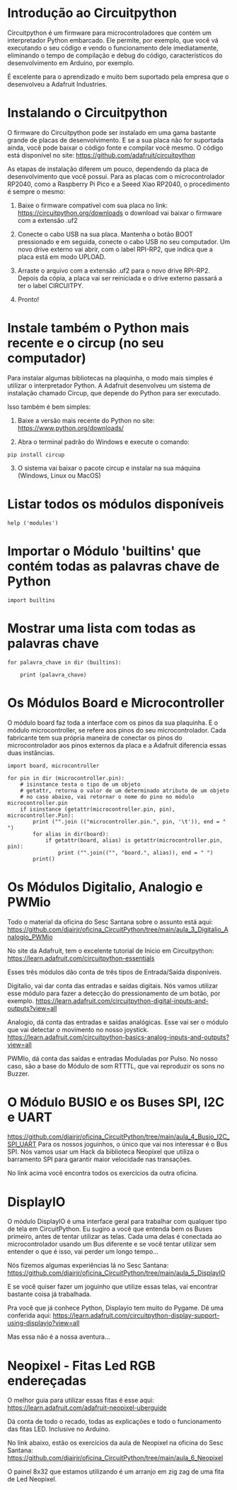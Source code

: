 # Introdução ao Circuitpython
Circuitpython é um firmware para microcontroladores que contém um interpretador Python
embarcado. Ele permite, por exemplo, que você vá executando o seu código e vendo o 
funcionamento dele imediatamente, eliminando o tempo de compilação e debug do código,
característicos do desenvolvimento em Arduino, por exemplo.

É excelente para o aprendizado e muito bem suportado pela empresa que o desenvolveu
a Adafruit Industries.

# Instalando o Circuitpython
O firmware do Circuitpython pode ser instalado em uma gama bastante grande de placas
de desenvolvimento. E se a sua placa não for suportada ainda, você pode baixar o código
fonte e compilar você mesmo. O código está disponível no site:
https://github.com/adafruit/circuitpython

As etapas de instalação diferem um pouco, dependendo da placa de desenvolvimento que você
possui. Para as placas com o microcontrolador RP2040, como a Raspberry Pi Pico e a Seeed
Xiao RP2040, o procedimento é sempre o mesmo:

1. Baixe o firmware compatível com sua placa no link: https://circuitpython.org/downloads
o download vai baixar o firmware com a extensão .uf2

2. Conecte o cabo USB na sua placa. Mantenha o botão BOOT pressionado e em seguida, conecte
o cabo USB no seu computador. Um novo drive externo vai abrir, com o label RPI-RP2, que indica
que a placa está em modo UPLOAD.

3. Arraste o arquivo com a extensão .uf2 para o novo drive RPI-RP2. Depois da cópia, a placa
vai ser reiniciada e o drive externo passará a ter o label CIRCUITPY.

4. Pronto!

# Instale também o Python mais recente e o circup (no seu computador)
Para instalar algumas bibliotecas na plaquinha, o modo mais simples é utilizar o interpretador 
Python. A Adafruit desenvolveu um sistema de instalação chamado Circup, que depende do Python
para ser executado.

Isso também é bem simples:

1. Baixe a versão mais recente do Python no site:  https://www.python.org/downloads/

2. Abra o terminal padrão do Windows e execute o comando: 
```
pip install circup
```
3. O sistema vai baixar o pacote circup e instalar na sua máquina (Windows, Linux ou MacOS)


# Listar todos os módulos disponíveis
```
help ('modules')
```

# Importar o Módulo 'builtins' que contém todas as palavras chave de Python
```
import builtins
```

# Mostrar uma lista com todas as palavras chave

```
for palavra_chave in dir (builtins):
  
    print (palavra_chave)
```

# Os Módulos Board e Microcontroller
O módulo board faz toda a interface com os pinos da sua plaquinha.
E o módulo microcontroller, se refere aos pinos do seu microcontrolador.
Cada fabricante tem sua própria maneira de conectar os pinos do microcontrolador
aos pinos externos da placa e a Adafruit diferencia essas duas instâncias.


```
import board, microcontroller

for pin in dir (microcontroller.pin):
    # isinstance testa o tipo de um objeto
    # getattr, retorna o valor de um determinado atributo de um objeto
    # no caso abaixo, vai retornar o nome do pino no módulo microcontroller.pin
    if isinstance (getattr(microcontroller.pin, pin), microcontroller.Pin):
        print ("".join (("microcontroller.pin.", pin, '\t')), end = " ")
        for alias in dir(board):
            if getattr(board, alias) is getattr(microcontroller.pin, pin):
                print ("".join(("", "board.", alias)), end = " ")
        print()
```

# Os Módulos Digitalio, Analogio e PWMio
Todo o material da oficina do Sesc Santana sobre o assunto está aqui:
https://github.com/djairjr/oficina_CircuitPython/tree/main/aula_3_Digitalio_Analogio_PWMio

No site da Adafruit, tem o excelente tutorial de Inicio em Circuitpython:
https://learn.adafruit.com/circuitpython-essentials

Esses três módulos dão conta de três tipos de Entrada/Saída disponíveis.

Digitalio, vai dar conta das entradas e saídas digitais. Nós vamos utilizar esse módulo para
fazer a detecção do pressionamento de um botão, por exemplo.
https://learn.adafruit.com/circuitpython-digital-inputs-and-outputs?view=all

Analogio, dá conta das entradas e saídas analógicas. Esse vai ser o módulo que vai detectar
o movimento no nosso joystick.
https://learn.adafruit.com/circuitpython-basics-analog-inputs-and-outputs?view=all

PWMIo, dá conta das saídas e entradas Moduladas por Pulso. No nosso caso, são a base do Módulo
de som RTTTL, que vai reproduzir os sons no Buzzer.

# O Módulo BUSIO e os Buses SPI, I2C e UART
https://github.com/djairjr/oficina_CircuitPython/tree/main/aula_4_Busio_I2C_SPI_UART
Para os nossos joguinhos, o único que vai nos interessar é o Bus SPI. Nós vamos usar um Hack
da biblioteca Neopixel que utiliza o barramento SPI para garantir maior velocidade nas
transações. 

No link acima você encontra todos os exercícios da outra oficina.

# DisplayIO
O módulo DisplayIO é uma interface geral para trabalhar com qualquer tipo de tela em
CircuitPython. Eu sugiro a você que entenda bem os Buses primeiro, antes de tentar utilizar
as telas. Cada uma delas é conectada ao microcontrolador usando um Bus diferente e se você
tentar utilizar sem entender o que é isso, vai perder um longo tempo...

Nós fizemos algumas experiências lá no Sesc Santana: 
https://github.com/djairjr/oficina_CircuitPython/tree/main/aula_5_DisplayIO

E se você quiser fazer um joguinho que utilize essas telas, vai encontrar bastante coisa
já trabalhada.

Pra você que já conhece Python, Displayio tem muito do Pygame.
Dê uma conferida aqui:
https://learn.adafruit.com/circuitpython-display-support-using-displayio?view=all 

Mas essa não é a nossa aventura...

# Neopixel - Fitas Led RGB endereçadas
O melhor guia para utilizar essas fitas é esse aqui:
https://learn.adafruit.com/adafruit-neopixel-uberguide

Dá conta de todo o recado, todas as explicações e todo o funcionamento das fitas LED.
Inclusive no Arduino.

No link abaixo, estão os exercícios da aula de Neopixel na oficina do Sesc Santana:
https://github.com/djairjr/oficina_CircuitPython/tree/main/aula_6_Neopixel

O painel 8x32 que estamos utilizando é um arranjo em zig zag de uma fita de Led Neopixel.






  


